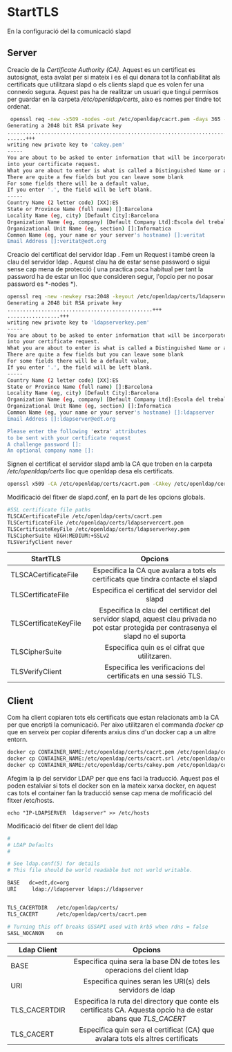 # StartTLS

En la configuració del la comunicació slapd 

## Server 

Creacio de la *Certificate Authority (CA)*. Aquest es un certificat es autosignat, esta avalat per si mateix i es el qui donara tot la confiabilitat als certificats que utilitzara slapd o els clients slapd que es volen fer una connexio segura. Aquest pas ha de realitzar un usuari que tingui permisos per guardar en la carpeta */etc/openldap/certs*, aixo es nomes per tindre tot ordenat.

```bash
 openssl req -new -x509 -nodes -out /etc/openldap/cacrt.pem -days 365 -keyout /etc/openldap/cakey.pem
Generating a 2048 bit RSA private key
...................................................................................................................+++
......+++
writing new private key to 'cakey.pem'
-----
You are about to be asked to enter information that will be incorporated
into your certificate request.
What you are about to enter is what is called a Distinguished Name or a DN.
There are quite a few fields but you can leave some blank
For some fields there will be a default value,
If you enter '.', the field will be left blank.
-----
Country Name (2 letter code) [XX]:ES
State or Province Name (full name) []:Barcelona
Locality Name (eg, city) [Default City]:Barcelona
Organization Name (eg, company) [Default Company Ltd]:Escola del treball 
Organizational Unit Name (eg, section) []:Informatica
Common Name (eg, your name or your server's hostname) []:veritat
Email Address []:veritat@edt.org
```

Creacio del certificat del servidor ldap . Fem un Request i també creen la clau del servidor ldap . Aquest clau ha de estar sense password o sigui sense cap mena de protecció ( una practica poca habitual per tant la password ha de estar un lloc que consideren segur, l'opcio per no posar password es *-nodes *). 

```bash
openssl req -new -newkey rsa:2048 -keyout /etc/openldap/certs/ldapserverkey.pem -nodes -out /etc/openldap/certs/ldapservercsr.pem
Generating a 2048 bit RSA private key
...............................................+++
.................+++
writing new private key to 'ldapserverkey.pem'
-----
You are about to be asked to enter information that will be incorporated
into your certificate request.
What you are about to enter is what is called a Distinguished Name or a DN.
There are quite a few fields but you can leave some blank
For some fields there will be a default value,
If you enter '.', the field will be left blank.
-----
Country Name (2 letter code) [XX]:ES
State or Province Name (full name) []:Barcelona
Locality Name (eg, city) [Default City]:Barcelona
Organization Name (eg, company) [Default Company Ltd]:Escola del treball
Organizational Unit Name (eg, section) []:Informatica
Common Name (eg, your name or your server's hostname) []:ldapserver
Email Address []:ldapserver@edt.org

Please enter the following 'extra' attributes
to be sent with your certificate request
A challenge password []:
An optional company name []:
```

Signen el certificat el servidor slapd amb la CA que troben en la carpeta */etc/openldap/certs* lloc que openldap desa els certificats.

```bash
openssl x509 -CA /etc/openldap/certs/cacrt.pem -CAkey /etc/openldap/certs/cakey.pem -req -in /etc/openldap/certs/ldapservercsr.pem -CAcreateserial -out /etc/openldap/certs/ldapservercert.pem
```

Modificació del fitxer de slapd.conf, en la part de les opcions globals. 

```bash
#SSL certificate file paths
TLSCACertificateFile /etc/openldap/certs/cacrt.pem
TLSCertificateFile /etc/openldap/certs/ldapservercert.pem
TLSCertificateKeyFile /etc/openldap/certs/ldapserverkey.pem
TLSCipherSuite HIGH:MEDIUM:+SSLv2
TLSVerifyClient never
```


|       StartTLS         |                                                          Opcions                                                                       |
| ---------------------- |:--------------------------------------------------------------------------------------------------------------------------------------:|
| TLSCACertificateFile   | Especifica la CA que avalara a tots els certificats que tindra contacte el slapd                                                       |
| TLSCertificateFile     | Especifica el certificat del servidor del slapd         																			      |
| TLSCertificateKeyFile  | Especifica la clau del certificat del servidor slapd, aquest clau privada no pot estar protegida per contrasenya el slapd no el suporta|
| TLSCipherSuite         | Especifica quin es el cifrat que utilitzaren.                                                                                          |
| TLSVerifyClient        | Especifica les verificacions del certificats en una sessió TLS.                           											  |


## Client
Com ha client copiaren tots els certificats que estan relacionats amb la CA per que encripti la comunicació. Per aixo utilitzaren el commanda *docker cp* que en serveix per copiar diferents arxius dins d'un docker cap a un altre entorn.

```bash
docker cp CONTAINER_NAME:/etc/openldap/certs/cacrt.pem /etc/openldap/certs
docker cp CONTAINER_NAME:/etc/openldap/certs/cacrt.srl /etc/openldap/certs
docker cp CONTAINER_NAME:/etc/openldap/certs/cakey.pem /etc/openldap/certs
```

Afegim la ip del servidor LDAP per que ens faci la traducció. Aquest pas el poden estalviar si tots el docker son en la mateix xarxa docker, en aquest cas tots el container fan la traducció sense cap mena de mofificació del fitxer /etc/hosts.

```
echo "IP-LDAPSERVER  ldapserver" >> /etc/hosts
```

Modificació del fitxer de client del ldap

```bash
#
# LDAP Defaults
#

# See ldap.conf(5) for details
# This file should be world readable but not world writable.

BASE   dc=edt,dc=org
URI     ldap://ldapserver ldaps://ldapserver


TLS_CACERTDIR   /etc/openldap/certs/
TLS_CACERT      /etc/openldap/certs/cacrt.pem

# Turning this off breaks GSSAPI used with krb5 when rdns = false
SASL_NOCANON    on

```

|   Ldap Client  |                                                          Opcions                                                |
| -------------- |:---------------------------------------------------------------------------------------------------------------:|
| BASE           | Especifica quina sera la base DN de totes les operacions del client ldap                                        |
| URI            | Especifica quines seran les URI(s) dels servidors de ldap                                                       |
| TLS_CACERTDIR  | Especifica la ruta del directory que conte els certificats CA. Aquesta opcio ha de estar abans que *TLS_CACERT* |
| TLS_CACERT     | Especifica quin sera el certificat (CA) que avalara tots els altres certificats                                 |


